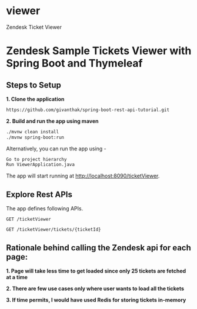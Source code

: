 # viewer
Zendesk Ticket Viewer 

# Zendesk Sample Tickets Viewer with Spring Boot and Thymeleaf

## Steps to Setup

**1. Clone the application**

```bash
https://github.com/givanthak/spring-boot-rest-api-tutorial.git
```

**2. Build and run the app using maven**

```bash
./mvnw clean install
./mvnw spring-boot:run
```

Alternatively, you can run the app using -

```bash
Go to project hierarchy
Run ViewerApplication.java
```

The app will start running at <http://localhost:8090/ticketViewer>.

## Explore Rest APIs

The app defines following  APIs.

    GET /ticketViewer
    
    GET /ticketViewer/tickets/{ticketId}
    
## Rationale behind calling the Zendesk api for each page:

**1. Page will take less time to get loaded since only 25 tickets are fetched at a time**

**2. There are few use cases only where user wants to load all the tickets**

**3. If time permits, I would have used Redis for storing tickets in-memory**



    
    
